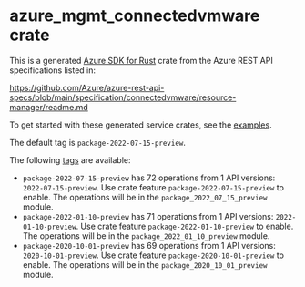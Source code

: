 # azure_mgmt_connectedvmware crate

This is a generated [Azure SDK for Rust](https://github.com/Azure/azure-sdk-for-rust) crate from the Azure REST API specifications listed in:

https://github.com/Azure/azure-rest-api-specs/blob/main/specification/connectedvmware/resource-manager/readme.md

To get started with these generated service crates, see the [examples](https://github.com/Azure/azure-sdk-for-rust/blob/main/services/README.md#examples).

The default tag is `package-2022-07-15-preview`.

The following [tags](https://github.com/Azure/azure-sdk-for-rust/blob/main/services/tags.md) are available:

- `package-2022-07-15-preview` has 72 operations from 1 API versions: `2022-07-15-preview`. Use crate feature `package-2022-07-15-preview` to enable. The operations will be in the `package_2022_07_15_preview` module.
- `package-2022-01-10-preview` has 71 operations from 1 API versions: `2022-01-10-preview`. Use crate feature `package-2022-01-10-preview` to enable. The operations will be in the `package_2022_01_10_preview` module.
- `package-2020-10-01-preview` has 69 operations from 1 API versions: `2020-10-01-preview`. Use crate feature `package-2020-10-01-preview` to enable. The operations will be in the `package_2020_10_01_preview` module.